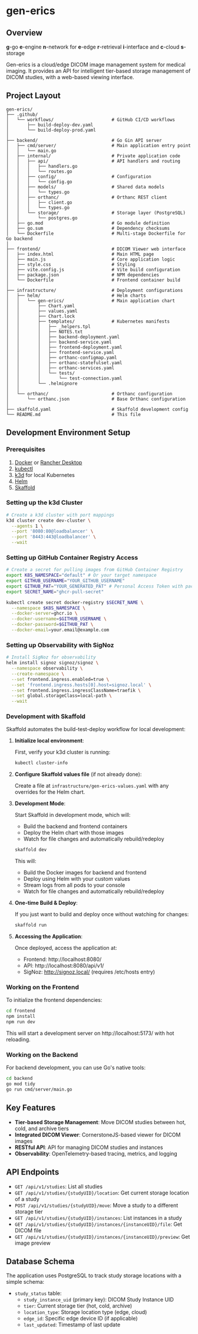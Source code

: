 # gen-erics

## Overview

**g**-go
**e**-engine
**n**-network for
**e**-edge
**r**-retrieval
**i**-interface and
**c**-cloud
**s**-storage

Gen-erics is a cloud/edge DICOM image management system for medical imaging. It provides an API for intelligent tier-based storage management of DICOM studies, with a web-based viewing interface.

## Project Layout

```
gen-erics/
├── .github/
│   └── workflows/                      # GitHub CI/CD workflows
│       ├── build-deploy-dev.yaml
│       └── build-deploy-prod.yaml
│
├── backend/                            # Go Gin API server
│   ├── cmd/server/                     # Main application entry point
│   │   └── main.go
│   ├── internal/                       # Private application code
│   │   ├── api/                        # API handlers and routing
│   │   │   ├── handlers.go
│   │   │   └── routes.go
│   │   ├── config/                     # Configuration
│   │   │   └── config.go
│   │   ├── models/                     # Shared data models
│   │   │   └── types.go
│   │   ├── orthanc/                    # Orthanc REST client
│   │   │   ├── client.go
│   │   │   └── types.go
│   │   └── storage/                    # Storage layer (PostgreSQL)
│   │       └── postgres.go
│   ├── go.mod                          # Go module definition
│   ├── go.sum                          # Dependency checksums
│   └── Dockerfile                      # Multi-stage Dockerfile for Go backend
│
├── frontend/                           # DICOM Viewer web interface
│   ├── index.html                      # Main HTML page
│   ├── main.js                         # Core application logic
│   ├── style.css                       # Styling
│   ├── vite.config.js                  # Vite build configuration
│   ├── package.json                    # NPM dependencies
│   └── Dockerfile                      # Frontend container build
│
├── infrastructure/                     # Deployment configurations
│   ├── helm/                           # Helm charts
│   │   └── gen-erics/                  # Main application chart
│   │       ├── Chart.yaml
│   │       ├── values.yaml
│   │       ├── Chart.lock
│   │       ├── templates/              # Kubernetes manifests
│   │       │   ├── _helpers.tpl
│   │       │   ├── NOTES.txt
│   │       │   ├── backend-deployment.yaml
│   │       │   ├── backend-service.yaml
│   │       │   ├── frontend-deployment.yaml
│   │       │   ├── frontend-service.yaml
│   │       │   ├── orthanc-configmap.yaml
│   │       │   ├── orthanc-statefulset.yaml
│   │       │   ├── orthanc-services.yaml
│   │       │   └── tests/
│   │       │       └── test-connection.yaml
│   │       └── .helmignore
│   │
│   └── orthanc/                        # Orthanc configuration
│       └── orthanc.json                # Base Orthanc configuration
│
├── skaffold.yaml                       # Skaffold development config
└── README.md                           # This file
```

## Development Environment Setup

### Prerequisites

1. [Docker](https://docs.docker.com/get-docker/) or [Rancher Desktop](https://rancherdesktop.io/)
2. [kubectl](https://kubernetes.io/docs/tasks/tools/install-kubectl/)
3. [k3d](https://k3d.io/) for local Kubernetes 
4. [Helm](https://helm.sh/docs/intro/install/)
5. [Skaffold](https://skaffold.dev/docs/install/)

### Setting up the k3d Cluster

```bash
# Create a k3d cluster with port mappings
k3d cluster create dev-cluster \
  --agents 1 \
  --port '8080:80@loadbalancer' \
  --port '8443:443@loadbalancer' \
  --wait
```

### Setting up GitHub Container Registry Access

```bash
# Create a secret for pulling images from GitHub Container Registry
export K8S_NAMESPACE="default" # Or your target namespace
export GITHUB_USERNAME="YOUR_GITHUB_USERNAME" 
export GITHUB_PAT="YOUR_GENERATED_PAT" # Personal Access Token with package read rights
export SECRET_NAME="ghcr-pull-secret"

kubectl create secret docker-registry $SECRET_NAME \
  --namespace $K8S_NAMESPACE \
  --docker-server=ghcr.io \
  --docker-username=$GITHUB_USERNAME \
  --docker-password=$GITHUB_PAT \
  --docker-email=your.email@example.com
```

### Setting up Observability with SigNoz

```bash
# Install SigNoz for observability
helm install signoz signoz/signoz \
  --namespace observability \
  --create-namespace \
  --set frontend.ingress.enabled=true \
  --set 'frontend.ingress.hosts[0].host=signoz.local' \
  --set frontend.ingress.ingressClassName=traefik \
  --set global.storageClass=local-path \
  --wait
```

### Development with Skaffold

Skaffold automates the build-test-deploy workflow for local development:

1. **Initialize local environment**:
   
   First, verify your k3d cluster is running:
   ```bash
   kubectl cluster-info
   ```

2. **Configure Skaffold values file** (if not already done):
   
   Create a file at `infrastructure/gen-erics-values.yaml` with any overrides for the Helm chart.

3. **Development Mode**:
   
   Start Skaffold in development mode, which will:
   - Build the backend and frontend containers
   - Deploy the Helm chart with those images
   - Watch for file changes and automatically rebuild/redeploy

   ```bash
   skaffold dev
   ```

   This will:
   - Build the Docker images for backend and frontend
   - Deploy using Helm with your custom values
   - Stream logs from all pods to your console
   - Watch for file changes and automatically rebuild/redeploy

4. **One-time Build & Deploy**:

   If you just want to build and deploy once without watching for changes:
   ```bash
   skaffold run
   ```

5. **Accessing the Application**:

   Once deployed, access the application at:
   - Frontend: http://localhost:8080/
   - API: http://localhost:8080/api/v1/
   - SigNoz: http://signoz.local/ (requires /etc/hosts entry)

### Working on the Frontend

To initialize the frontend dependencies:

```bash
cd frontend
npm install
npm run dev
```

This will start a development server on http://localhost:5173/ with hot reloading.

### Working on the Backend

For backend development, you can use Go's native tools:

```bash
cd backend
go mod tidy
go run cmd/server/main.go
```

## Key Features

- **Tier-based Storage Management**: Move DICOM studies between hot, cold, and archive tiers
- **Integrated DICOM Viewer**: CornerstoneJS-based viewer for DICOM images
- **RESTful API**: API for managing DICOM studies and instances
- **Observability**: OpenTelemetry-based tracing, metrics, and logging

## API Endpoints

- `GET /api/v1/studies`: List all studies
- `GET /api/v1/studies/{studyUID}/location`: Get current storage location of a study
- `POST /api/v1/studies/{studyUID}/move`: Move a study to a different storage tier
- `GET /api/v1/studies/{studyUID}/instances`: List instances in a study
- `GET /api/v1/studies/{studyUID}/instances/{instanceUID}/file`: Get DICOM file
- `GET /api/v1/studies/{studyUID}/instances/{instanceUID}/preview`: Get image preview

## Database Schema

The application uses PostgreSQL to track study storage locations with a simple schema:

- `study_status` table:
  - `study_instance_uid` (primary key): DICOM Study Instance UID
  - `tier`: Current storage tier (hot, cold, archive)
  - `location_type`: Storage location type (edge, cloud)
  - `edge_id`: Specific edge device ID (if applicable)
  - `last_updated`: Timestamp of last update